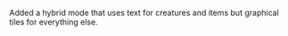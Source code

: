 Added a hybrid mode that uses text for creatures and items but graphical tiles for everything else.
